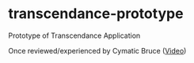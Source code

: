 # transcendance-prototype
Prototype of Transcendance Application

Once reviewed/experienced by Cymatic Bruce ([Video](https://www.youtube.com/watch?v=ziFX6t-878Q))